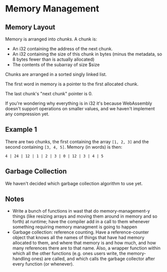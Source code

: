 # Memory Management
## Memory Layout
Memory is arranged into *chunks*. A chunk is:

* An i32 containing the address of the next chunk.
* An i32 containing the size of this chunk in bytes (minus the metadata, so 8 bytes fewer than is actually allocated)
* The contents of the subarray of size $size

Chunks are arranged in a sorted singly linked list.

The first word in memory is a pointer to the first allocated chunk.

The last chunk's "next chunk" pointer is 0.

If you're wondering why everything is in i32 it's because WebAssembly doesn't support operations on smaller values, and we haven't implement any compression yet.

## Example 1
There are two chunks, the first containing the array `[1, 2, 3]` and the second containing `[3, 4, 5]`. Memory (in words) is then:

    4 | 24 | 12 | 1 | 2 | 3 | 0 | 12 | 3 | 4 | 5

## Garbage Collection
We haven't decided which garbage collection algorithm to use yet.


## Notes
* Write a bunch of functions in wast that do memory-management-y things (like resizing arrays and moving them around in
memory and so forth) at runtime; have the compiler add in a call to them whenever something requiring memory managment
is going to happen
* Garbage collection: reference counting. Have a reference-counter object that knows all the names of things that have
had memory allocated to them, and where that memory is and how much, and how many references there are to that name.
Also, a wrapper function within which all the other functions (e.g. ones users write, the memory-handling ones) are
called, and which calls the garbage collector after every function (or whenever).

